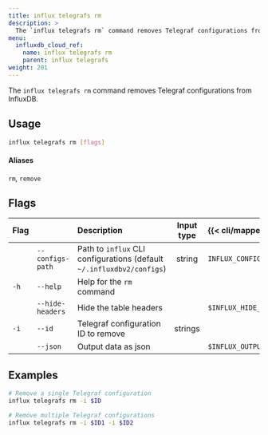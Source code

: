 ```yaml
---
title: influx telegrafs rm
description: >
  The `influx telegrafs rm` command removes Telegraf configurations from InfluxDB.
menu:
  influxdb_cloud_ref:
    name: influx telegrafs rm
    parent: influx telegrafs
weight: 201
---
```


The `influx telegrafs rm` command removes Telegraf configurations from InfluxDB.

## Usage
```sh
influx telegrafs rm [flags]
```

#### Aliases
`rm`, `remove`

## Flags
| Flag |                  | Description                                                           | Input type  | {{< cli/mapped >}}     |
|:---- |:---              |:-----------                                                           |:----------: |:------------------     |
|      | `--configs-path` | Path to `influx` CLI configurations (default `~/.influxdbv2/configs`) | string      |`INFLUX_CONFIGS_PATH`   |
| `-h` | `--help`         | Help for the `rm` command                                             |             |                        |
|      | `--hide-headers` | Hide the table headers                                                |             | `$INFLUX_HIDE_HEADERS` |
| `-i` | `--id`           | Telegraf configuration ID to remove                                   | strings     |                        |
|      | `--json`         | Output data as json                                                   |             | `$INFLUX_OUTPUT_JSON`  |

## Examples
```sh
# Remove a single Telegraf configuration
influx telegrafs rm -i $ID

# Remove multiple Telegraf configurations
influx telegrafs rm -i $ID1 -i $ID2
```

